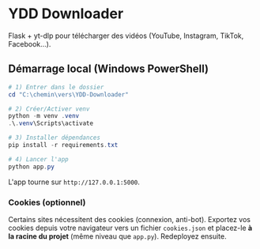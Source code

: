 
# YDD Downloader

Flask + yt-dlp pour télécharger des vidéos (YouTube, Instagram, TikTok, Facebook…).

## Démarrage local (Windows PowerShell)

```powershell
# 1) Entrer dans le dossier
cd "C:\chemin\vers\YDD-Downloader"

# 2) Créer/Activer venv
python -m venv .venv
.\.venv\Scripts\activate

# 3) Installer dépendances
pip install -r requirements.txt

# 4) Lancer l'app
python app.py
```

L'app tourne sur `http://127.0.0.1:5000`.

### Cookies (optionnel)
Certains sites nécessitent des cookies (connexion, anti-bot). Exportez vos cookies depuis votre navigateur vers un fichier `cookies.json`
et placez-le **à la racine du projet** (même niveau que `app.py`). Redeployez ensuite.
